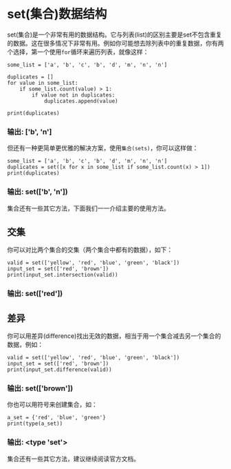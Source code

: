 # set(集合)数据结构
set(集合)是一个非常有用的数据结构。它与列表(list)的区别主要是set不包含重复的数据。这在很多情况下非常有用。例如你可能想去除列表中的重复数据，你有两个选择，第一个使用```for```循环来遍历列表，就像这样：

```
some_list = ['a', 'b', 'c', 'b', 'd', 'm', 'n', 'n']

duplicates = []
for value in some_list:
    if some_list.count(value) > 1:
        if value not in duplicates:
            duplicates.append(value)

print(duplicates)
```
### 输出: ['b', 'n']
但还有一种更简单更优雅的解决方案，使用```集合(sets)```，你可以这样做：

```
some_list = ['a', 'b', 'c', 'b', 'd', 'm', 'n', 'n']
duplicates = set([x for x in some_list if some_list.count(x) > 1])
print(duplicates)
```
### 输出: set(['b', 'n'])
集合还有一些其它方法，下面我们一一介绍主要的使用方法。

## 交集

你可以对比两个集合的交集（两个集合中都有的数据），如下：

```
valid = set(['yellow', 'red', 'blue', 'green', 'black'])
input_set = set(['red', 'brown'])
print(input_set.intersection(valid))
```
### 输出: set(['red'])

## 差异

你可以用差异(difference)找出无效的数据，相当于用一个集合减去另一个集合的数据，例如：

```
valid = set(['yellow', 'red', 'blue', 'green', 'black'])
input_set = set(['red', 'brown'])
print(input_set.difference(valid))
```
### 输出: set(['brown'])
你也可以用符号来创建集合，如：

```
a_set = {'red', 'blue', 'green'}
print(type(a_set))
```
### 输出: <type 'set'>
集合还有一些其它方法，建议继续阅读官方文档。